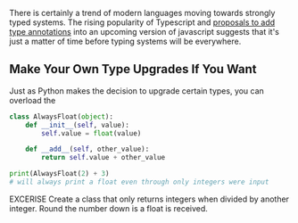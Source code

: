 There is certainly a trend of modern languages moving towards strongly typed systems. The rising popularity of Typescript and [proposals to add type annotations](https://github.com/tc39/proposal-type-annotations) into an upcoming version of javascript suggests that it's just a matter of time before typing systems will be everywhere.



## Make Your Own Type Upgrades If You Want

Just as Python makes the decision to upgrade certain types, you can overload the  

```py
class AlwaysFloat(object):
    def __init__(self, value):
        self.value = float(value)

    def __add__(self, other_value):
        return self.value + other_value

print(AlwaysFloat(2) + 3)
# will always print a float even through only integers were input
```

EXCERISE
Create a class that only returns integers when divided by another integer. Round the number down is a float is received.



